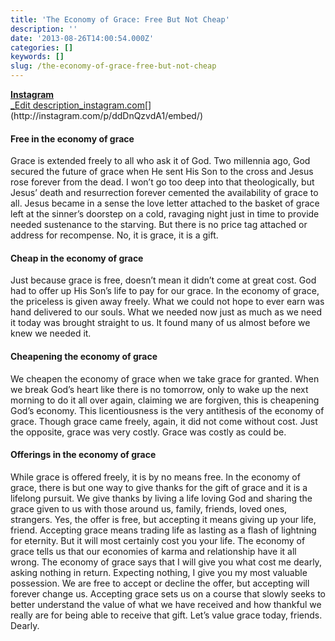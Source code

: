 ```yaml
---
title: 'The Economy of Grace: Free But Not Cheap'
description: ''
date: '2013-08-26T14:00:54.000Z'
categories: []
keywords: []
slug: /the-economy-of-grace-free-but-not-cheap
---
```

[**Instagram**  
_Edit description_instagram.com](http://instagram.com/p/ddDnQzvdA1/embed/ "http://instagram.com/p/ddDnQzvdA1/embed/")[](http://instagram.com/p/ddDnQzvdA1/embed/)
#### Free in the economy of grace
Grace is extended freely to all who ask it of God. Two millennia ago, God secured the future of grace when He sent His Son to the cross and Jesus rose forever from the dead. I won’t go too deep into that theologically, but Jesus’ death and resurrection forever cemented the availability of grace to all. Jesus became in a sense the love letter attached to the basket of grace left at the sinner’s doorstep on a cold, ravaging night just in time to provide needed sustenance to the starving. But there is no price tag attached or address for recompense. No, it is grace, it is a gift.
#### Cheap in the economy of grace
Just because grace is free, doesn’t mean it didn’t come at great cost. God had to offer up His Son’s life to pay for our grace. In the economy of grace, the priceless is given away freely. What we could not hope to ever earn was hand delivered to our souls. What we needed now just as much as we need it today was brought straight to us. It found many of us almost before we knew we needed it.
#### Cheapening the economy of grace
We cheapen the economy of grace when we take grace for granted. When we break God’s heart like there is no tomorrow, only to wake up the next morning to do it all over again, claiming we are forgiven, this is cheapening God’s economy. This licentiousness is the very antithesis of the economy of grace. Though grace came freely, again, it did not come without cost. Just the opposite, grace was very costly. Grace was costly as could be.
#### Offerings in the economy of grace
While grace is offered freely, it is by no means free. In the economy of grace, there is but one way to give thanks for the gift of grace and it is a lifelong pursuit. We give thanks by living a life loving God and sharing the grace given to us with those around us, family, friends, loved ones, strangers. Yes, the offer is free, but accepting it means giving up your life, friend. Accepting grace means trading life as lasting as a flash of lightning for eternity. But it will most certainly cost you your life.
The economy of grace tells us that our economies of karma and relationship have it all wrong. The economy of grace says that I will give you what cost me dearly, asking nothing in return. Expecting nothing, I give you my most valuable possession. We are free to accept or decline the offer, but accepting will forever change us. Accepting grace sets us on a course that slowly seeks to better understand the value of what we have received and how thankful we really are for being able to receive that gift. Let’s value grace today, friends. Dearly.
